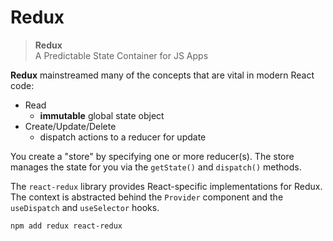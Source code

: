 # Redux

> **Redux**<br/>
> A Predictable State Container for JS Apps

**Redux** mainstreamed many of the concepts that are vital in modern React code:

- Read
  - **immutable** global state object
- Create/Update/Delete
  - dispatch actions to a reducer for update

You create a "store" by specifying one or more reducer(s). The store manages the state for you via the `getState()` and `dispatch()` methods.

The `react-redux` library provides React-specific implementations for Redux. The context is abstracted behind the `Provider` component and the `useDispatch` and `useSelector` hooks.

```bash
npm add redux react-redux
```
